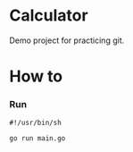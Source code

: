 # Calculator

Demo project for practicing git.


# How to

### Run

```shell
#!/usr/bin/sh

go run main.go

```
